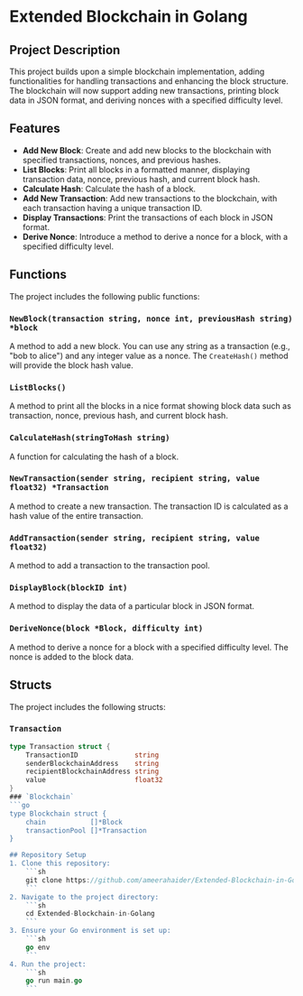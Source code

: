 # Extended Blockchain in Golang

## Project Description
This project builds upon a simple blockchain implementation, adding functionalities for handling transactions and enhancing the block structure. The blockchain will now support adding new transactions, printing block data in JSON format, and deriving nonces with a specified difficulty level.

## Features
- **Add New Block**: Create and add new blocks to the blockchain with specified transactions, nonces, and previous hashes.
- **List Blocks**: Print all blocks in a formatted manner, displaying transaction data, nonce, previous hash, and current block hash.
- **Calculate Hash**: Calculate the hash of a block.
- **Add New Transaction**: Add new transactions to the blockchain, with each transaction having a unique transaction ID.
- **Display Transactions**: Print the transactions of each block in JSON format.
- **Derive Nonce**: Introduce a method to derive a nonce for a block, with a specified difficulty level.

## Functions
The project includes the following public functions:

### `NewBlock(transaction string, nonce int, previousHash string) *block`
A method to add a new block. You can use any string as a transaction (e.g., "bob to alice") and any integer value as a nonce. The `CreateHash()` method will provide the block hash value.

### `ListBlocks()`
A method to print all the blocks in a nice format showing block data such as transaction, nonce, previous hash, and current block hash.

### `CalculateHash(stringToHash string)`
A function for calculating the hash of a block.

### `NewTransaction(sender string, recipient string, value float32) *Transaction`
A method to create a new transaction. The transaction ID is calculated as a hash value of the entire transaction.

### `AddTransaction(sender string, recipient string, value float32)`
A method to add a transaction to the transaction pool.

### `DisplayBlock(blockID int)`
A method to display the data of a particular block in JSON format.

### `DeriveNonce(block *Block, difficulty int)`
A method to derive a nonce for a block with a specified difficulty level. The nonce is added to the block data.

## Structs
The project includes the following structs:

### `Transaction`
```go
type Transaction struct {
    TransactionID              string
    senderBlockchainAddress    string
    recipientBlockchainAddress string
    value                      float32
}
### `Blockchain`
```go
type Blockchain struct {
    chain           []*Block
    transactionPool []*Transaction
}

## Repository Setup
1. Clone this repository:
    ```sh
    git clone https://github.com/ameerahaider/Extended-Blockchain-in-Golang.git
    ```
2. Navigate to the project directory:
    ```sh
    cd Extended-Blockchain-in-Golang
    ```
3. Ensure your Go environment is set up:
    ```sh
    go env
    ```
4. Run the project:
    ```sh
    go run main.go
    ```
